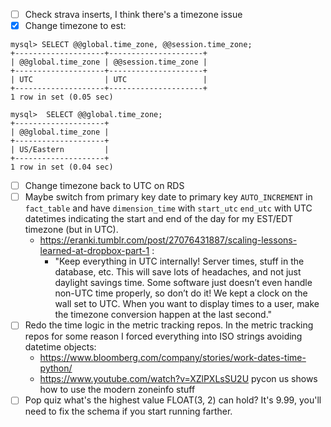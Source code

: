 - [ ] Check strava inserts, I think there's a timezone issue
- [x] Change timezone to est:
```
mysql> SELECT @@global.time_zone, @@session.time_zone;
+--------------------+---------------------+
| @@global.time_zone | @@session.time_zone |
+--------------------+---------------------+
| UTC                | UTC                 |
+--------------------+---------------------+
1 row in set (0.05 sec)
```
```
mysql>  SELECT @@global.time_zone;
+--------------------+
| @@global.time_zone |
+--------------------+
| US/Eastern         |
+--------------------+
1 row in set (0.04 sec)
```
- [ ] Change timezone back to UTC on RDS
- [ ] Maybe switch from primary key date to primary key `AUTO_INCREMENT` in `fact_table` and have `dimension_time` with `start_utc` `end_utc` with UTC datetimes indicating the start and end of the day for my EST/EDT timezone (but in UTC).
    - https://eranki.tumblr.com/post/27076431887/scaling-lessons-learned-at-dropbox-part-1 :
        - "Keep everything in UTC internally! Server times, stuff in the database, etc. This will save lots of headaches, and not just daylight savings time. Some software just doesn’t even handle non-UTC time properly, so don’t do it! We kept a clock on the wall set to UTC. When you want to display times to a user, make the timezone conversion happen at the last second."
- [ ] Redo the time logic in the metric tracking repos. In the metric tracking repos for some reason I forced everything into ISO strings avoiding datetime objects:
    - https://www.bloomberg.com/company/stories/work-dates-time-python/
    - https://www.youtube.com/watch?v=XZlPXLsSU2U pycon us shows how to use the modern zoneinfo stuff
- [ ] Pop quiz what's the highest value FLOAT(3, 2) can hold? It's 9.99, you'll need to fix the schema if you start running farther.
